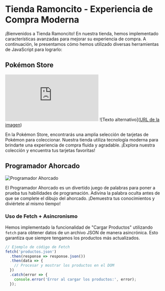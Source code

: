 # Tienda Ramoncito - Experiencia de Compra Moderna

¡Bienvenidos a Tienda Ramoncito! En nuestra tienda, hemos implementado características avanzadas para mejorar su experiencia de compra. A continuación, le presentamos cómo hemos utilizado diversas herramientas de JavaScript para lograrlo:

## Pokémon Store

![Pokémon Store](https://hectordanielayarachifuentes.github.io/TARJETAS-POKEMON-STORE/index.html)
![Texto alternativo]([URL de la imagen](https://github.com/HectorDanielAyarachiFuentes/TIENDA-RAMONCITO/blob/main/Fotos%20readme/Opera%20Instant%C3%A1nea_2023-09-28_163335_hectordanielayarachifuentes.github.io.png?raw=true))


En la Pokémon Store, encontrarás una amplia selección de tarjetas de Pokémon para coleccionar. Nuestra tienda utiliza tecnología moderna para brindarte una experiencia de compra fluida y agradable. ¡Explora nuestra colección y encuentra tus tarjetas favoritas!

## Programador Ahorcado

![Programador Ahorcado](https://hectordanielayarachifuentes.github.io/ahorcado/)

El Programador Ahorcado es un divertido juego de palabras para poner a prueba tus habilidades de programación. Adivina la palabra oculta antes de que se complete el dibujo del ahorcado. ¡Demuestra tus conocimientos y diviértete al mismo tiempo!

### Uso de Fetch + Asincronismo

Hemos implementado la funcionalidad de "Cargar Productos" utilizando `fetch` para obtener datos de un archivo JSON de manera asincrónica. Esto garantiza que siempre tengamos los productos más actualizados.

```javascript
// Ejemplo de código de Fetch
fetch('productos.json')
  .then(response => response.json())
  .then(data => {
    // Procesar y mostrar los productos en el DOM
  })
  .catch(error => {
    console.error('Error al cargar los productos:', error);
  });
